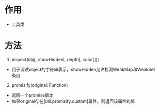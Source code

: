 # 作用
- 工具类

# 方法
1. inspect(obj[, showHidden[, depth[, color]]])
  - 用于调试object的字符串表示，showHidden允许检测WeakMap和WeakSet条目
2. promisify(original: Function)
  - 返回一个promise版本
  - 如果original存在[util.promisify.custom]属性，则返回该属性的值